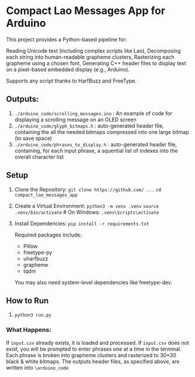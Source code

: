 # Compact Lao Messages App for Arduino

This project provides a Python-based pipeline for:

Reading Unicode text (including complex scripts like Lao),
Decomposing each string into human-readable grapheme clusters,
Rasterizing each grapheme using a chosen font,
Generating C++ header files to display text on a pixel-based embedded display (e.g., Arduino).

Supports any script thanks to HarfBuzz and FreeType.

## Outputs:

1. `./arduino_code/scrolling_messages.ino` : An example of code for displaying a scrolling message on an OLED screen
2. `./arduino_code/glyph_bitmaps.h` : auto-generated header file, containing the all the needed bitmaps compressed into one large bitmap (to save space)
3. `./arduino_code/phrases_to_display.h` : auto-generated header file, containing, for each input phrase, a squential list of indexes into the overall character list

## Setup

1. Clone the Repository:
`git clone https://github.com/ ...`
`cd compact_lao_messages_app`
2. Create a Virtual Environment:
`python3 -m venv .venv`
`source .venv/bin/activate`   # On Windows: `.venv\Scripts\activate`
3. Install Dependencies:
`pip install -r requirements.txt`

    Required packages include:
    * Pillow
    * freetype-py
    * uharfbuzz
    * grapheme
    * tqdm

    You may also need system-level dependencies like freetype-dev.

## How to Run

1. `python3 run.py`

### What Happens:
If `input.csv` already exists, it is loaded and processed.
If `input.csv` does not exist, you will be prompted to enter phrases one at a time in the terminal.
Each phrase is broken into grapheme clusters and rasterized to 30×30 black & white bitmaps.
The outputs header files, as specified above, are written into `\arduino_code`


